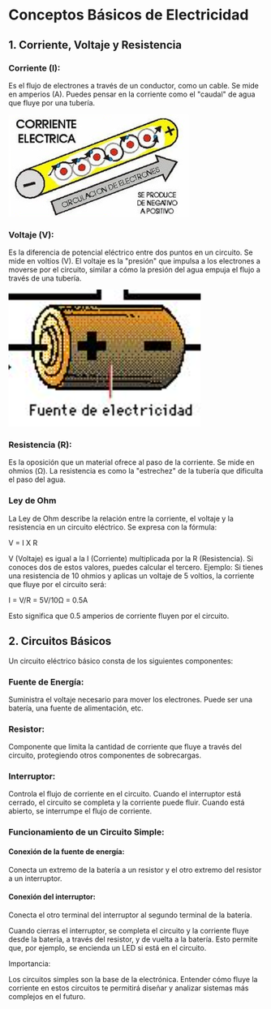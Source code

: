 # Conceptos Básicos de Electricidad

## 1. Corriente, Voltaje y Resistencia

### Corriente (I): 
Es el flujo de electrones a través de un conductor, como un cable. Se mide en amperios (A). Puedes pensar en la corriente como el "caudal" de agua que fluye por una tubería.

![Corriente Eléctrica](Imágenes/corriente.png)

### Voltaje (V): 
Es la diferencia de potencial eléctrico entre dos puntos en un circuito. Se mide en voltios (V). El voltaje es la "presión" que impulsa a los electrones a moverse por el circuito, similar a cómo la presión del agua empuja el flujo a través de una tubería.

![Fuente de voltaje](Imágenes/voltaje.png)

### Resistencia (R): 
Es la oposición que un material ofrece al paso de la corriente. Se mide en ohmios (Ω). La resistencia es como la "estrechez" de la tubería que dificulta el paso del agua.

### Ley de Ohm

La Ley de Ohm describe la relación entre la corriente, el voltaje y la resistencia en un circuito eléctrico. Se expresa con la fórmula:

V = I X R

V (Voltaje) es igual a la I (Corriente) multiplicada por la R (Resistencia).
Si conoces dos de estos valores, puedes calcular el tercero.
Ejemplo: Si tienes una resistencia de 10 ohmios y aplicas un voltaje de 5 voltios, la corriente que fluye por el circuito será:

I = V/R = 5V/10Ω = 0.5A

Esto significa que 0.5 amperios de corriente fluyen por el circuito.

## 2. Circuitos Básicos

Un circuito eléctrico básico consta de los siguientes componentes:

### Fuente de Energía: 
Suministra el voltaje necesario para mover los electrones. Puede ser una batería, una fuente de alimentación, etc.

### Resistor: 
Componente que limita la cantidad de corriente que fluye a través del circuito, protegiendo otros componentes de sobrecargas.

### Interruptor: 
Controla el flujo de corriente en el circuito. Cuando el interruptor está cerrado, el circuito se completa y la corriente puede fluir. Cuando está abierto, se interrumpe el flujo de corriente.

### Funcionamiento de un Circuito Simple:

#### Conexión de la fuente de energía: 
Conecta un extremo de la batería a un resistor y el otro extremo del resistor a un interruptor.

#### Conexión del interruptor: 
Conecta el otro terminal del interruptor al segundo terminal de la batería.

Cuando cierras el interruptor, se completa el circuito y la corriente fluye desde la batería, a través del resistor, y de vuelta a la batería. Esto permite que, por ejemplo, se encienda un LED si está en el circuito.

Importancia:

Los circuitos simples son la base de la electrónica. Entender cómo fluye la corriente en estos circuitos te permitirá diseñar y analizar sistemas más complejos en el futuro.
